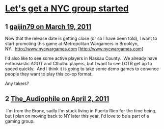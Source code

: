 # [Let&#039;s get a NYC group started](https://community.fantasyflightgames.com/topic/43994-lets-get-a-nyc-group-started/)

## 1 [gaijin79 on March 19, 2011](https://community.fantasyflightgames.com/topic/43994-lets-get-a-nyc-group-started/?do=findComment&comment=440512)

Now that the release date is getting close (or so I have been told), I want to start promoting this game at Metropolitan Wargamers in Brooklyn, NY.  http://www.nycwargames.com [http://www.nycwargames.com]

I'd also like to see some active players in Nassau County.  We already have enthusiastic AGOT and Cthulhu players, but I want to see LOTR get up to speed quickly.  And I think it is going to take some demo games to convince people they want to play this co-op format.

Any takers?

## 2 [The_Audiophile on April 2, 2011](https://community.fantasyflightgames.com/topic/43994-lets-get-a-nyc-group-started/?do=findComment&comment=447932)

 I'm from the Bronx, sadly I'm stuck living in Puerto Rico for the time being, but I plan on moving back to NY later this year, I'd love to be a part of a gaming group.

 

